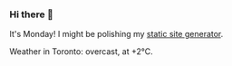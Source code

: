 ### Hi there :wave:

It's Monday! I might be polishing my [static site generator](https://github.com/bewuethr/pandoc-bash-blog).

Weather in Toronto: overcast, at +2°C.

